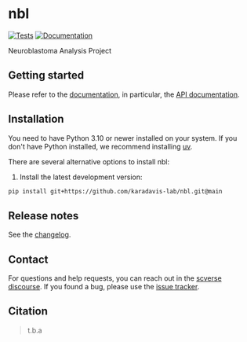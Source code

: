 # nbl

[![Tests][badge-tests]][tests]
[![Documentation][badge-docs]][documentation]

[badge-tests]: https://img.shields.io/github/actions/workflow/status/karadavis-lab/nbl/test.yaml?branch=main
[badge-docs]: https://img.shields.io/readthedocs/nbl

Neuroblastoma Analysis Project

## Getting started

Please refer to the [documentation][],
in particular, the [API documentation][].

## Installation

You need to have Python 3.10 or newer installed on your system.
If you don't have Python installed, we recommend installing [uv][].

There are several alternative options to install nbl:

<!--
1) Install the latest release of `nbl` from [PyPI][]:

```bash
pip install nbl
```
-->

1. Install the latest development version:

```bash
pip install git+https://github.com/karadavis-lab/nbl.git@main
```

## Release notes

See the [changelog][].

## Contact

For questions and help requests, you can reach out in the [scverse discourse][].
If you found a bug, please use the [issue tracker][].

## Citation

> t.b.a

[uv]: https://github.com/astral-sh/uv
[scverse discourse]: https://discourse.scverse.org/
[issue tracker]: https://github.com/karadavis-lab/nbl/issues
[tests]: https://github.com/karadavis-lab/nbl/actions/workflows/test.yaml
[documentation]: https://nbl.readthedocs.io
[changelog]: https://nbl.readthedocs.io/en/latest/changelog.html
[api documentation]: https://nbl.readthedocs.io/en/latest/api.html
[pypi]: https://pypi.org/project/nbl
